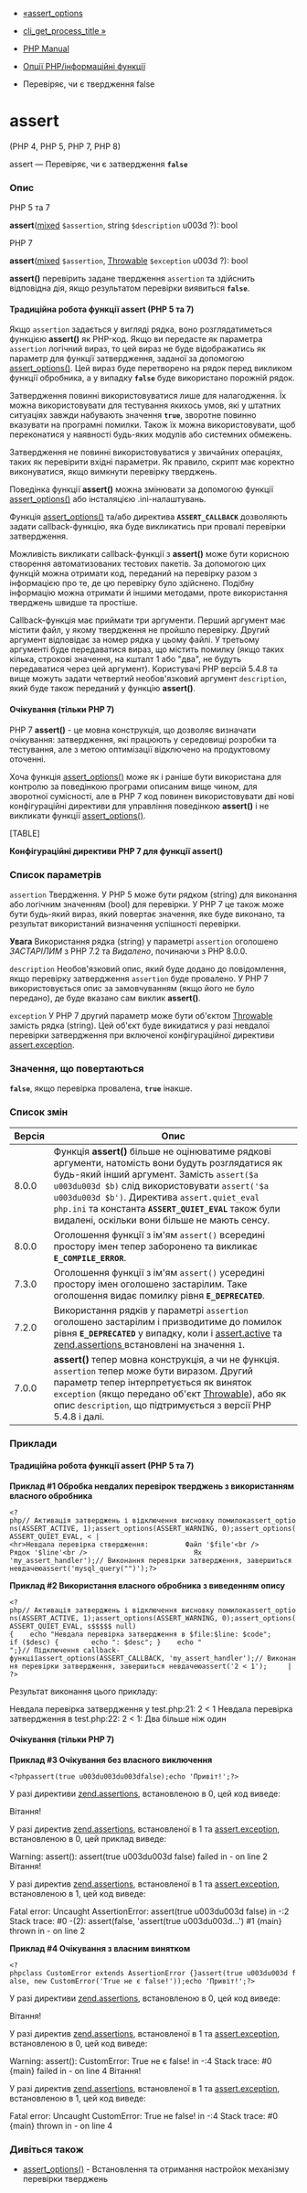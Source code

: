 - [«assert_options](function.assert-options.md)
- [cli_get_process_title »](function.cli-get-process-title.md)

- [PHP Manual](index.md)
- [Опції PHP/інформаційні функції](ref.info.md)
- Перевіряє, чи є твердження false

# assert

(PHP 4, PHP 5, PHP 7, PHP 8)

assert — Перевіряє, чи є затвердження **`false`**

### Опис

PHP 5 та 7

**assert**([mixed](language.types.declarations.md#language.types.declarations.mixed)
`$assertion`, string `$description` u003d ?): bool

PHP 7

**assert**([mixed](language.types.declarations.md#language.types.declarations.mixed)
`$assertion`, [Throwable](class.throwable.md) `$exception` u003d ?): bool

**assert()** перевірить задане твердження `assertion` та здійснить
відповідна дія, якщо результатом перевірки виявиться
**`false`**.

#### Традиційна робота функції assert (PHP 5 та 7)

Якщо `assertion` задається у вигляді рядка, воно розглядатиметься
функцією **assert()** як PHP-код. Якщо ви передасте як
параметра `assertion` логічний вираз, то цей вираз не буде
відображатись як параметр для функції затвердження, заданої за допомогою
[assert_options()](function.assert-options.md). Цей вираз буде
перетворено на рядок перед викликом функції обробника, а у випадку
**`false`** буде використано порожній рядок.

Затвердження повинні використовуватися лише для налагодження. Їх можна
використовувати для тестування якихось умов, які у штатних
ситуаціях завжди набувають значення **`true`**, зворотне повинно
вказувати на програмні помилки. Також їх можна використовувати, щоб
переконатися у наявності будь-яких модулів або системних обмежень.

Затвердження не повинні використовуватися у звичайних операціях, таких як
перевірити вхідні параметри. Як правило, скрипт має коректно
виконуватися, якщо вимкнути перевірку тверджень.

Поведінка функції **assert()** можна змінювати за допомогою функції
[assert_options()](function.assert-options.md) або інсталяцією
.ini-налаштувань.

Функція [assert_options()](function.assert-options.md) та/або директива
**`ASSERT_CALLBACK`** дозволяють задати callback-функцію, яка буде
викликатись при провалі перевірки затвердження.

Можливість викликати callback-функції з **assert()** може бути корисною
створення автоматизованих тестових пакетів. За допомогою цих
функцій можна отримати код, переданий на перевірку разом з інформацією
про те, де цю перевірку було здійснено. Подібну інформацію можна
отримати й іншими методами, проте використання тверджень швидше та
простіше.

Callback-функція має приймати три аргументи. Перший аргумент має
містити файл, у якому твердження не пройшло перевірку. Другий
аргумент відповідає за номер рядка у цьому файлі. У третьому аргументі
буде передаватися вираз, що містить помилку (якщо таких кілька,
строкові значення, на кшталт 1 або "два", не будуть передаватися через цей
аргумент). Користувачі PHP версій 5.4.8 та вище можуть задати четвертий
необов'язковий аргумент `description`, який буде також переданий у
функцію **assert()**.

#### Очікування (тільки PHP 7)

PHP 7 **assert()** - це мовна конструкція, що дозволяє визначати
очікування: затвердження, які працюють у середовищі розробки та
тестування, але з метою оптимізації відключено на продуктовому оточенні.

Хоча функція [assert_options()](function.assert-options.md)
може як і раніше бути використана для контролю за поведінкою
програми описаним вище чином, для зворотної сумісності, але в PHP 7
код повинен використовувати дві нові конфігураційні директиви для
управління поведінкою **assert()** і не викликати функції
[assert_options()](function.assert-options.md).

[TABLE]

**Конфігураційні директиви PHP 7 для функції **assert()****

### Список параметрів

`assertion`
Твердження. У PHP 5 може бути рядком (string) для виконання або
логічним значенням (bool) для перевірки. У PHP 7 це також може бути
будь-який вираз, який повертає значення, яке буде виконано, та
результат використаний визначення успішності перевірки.

**Увага**
Використання рядка (string) у параметрі `assertion` оголошено
*ЗАСТАРІЛИМ* з PHP 7.2 та *Видалено*, починаючи з PHP 8.0.0.

`description`
Необов'язковий опис, який буде додано до повідомлення, якщо
перевірку затвердження `assertion` буде провалено. У PHP 7 використовується
опис за замовчуванням (якщо його не було передано), де буде вказано сам
виклик **assert()**.

`exception`
У PHP 7 другий параметр може бути об'єктом
[Throwable](class.throwable.md) замість рядка (string). Цей об'єкт
буде викидатися у разі невдалої перевірки затвердження при
включеної конфігураційної директиви
[assert.exception](info.configuration.md#ini.assert.exception).

### Значення, що повертаються

**`false`**, якщо перевірка провалена, **`true`** інакше.

### Список змін

| Версія | Опис                                                                                                                                                                                                                                                                                                                                                       |
| ------ | ---------------------------------------------------------------------------------------------------------------------------------------------------------------------------------------------------------------------------------------------------------------------------------------------------------------------------------------------------------- |
| 8.0.0  | Функція **assert()** більше не оцінюватиме рядкові аргументи, натомість вони будуть розглядатися як будь-який інший аргумент. Замість `assert($a u003du003d $b)` слід використовувати `assert('$a u003du003d $b')`. Директива `assert.quiet_eval` `php.ini` та константа **`ASSERT_QUIET_EVAL`** також були видалені, оскільки вони більше не мають сенсу. |
| 8.0.0  | Оголошення функції з ім'ям `assert()` всередині простору імен тепер заборонено та викликає **`E_COMPILE_ERROR`**.                                                                                                                                                                                                                                          |
| 7.3.0  | Оголошення функції з ім'ям `assert()` усередині простору імен оголошено застарілим. Таке оголошення видає помилку рівня **`E_DEPRECATED`**.                                                                                                                                                                                                                |
| 7.2.0  | Використання рядків у параметрі `assertion` оголошено застарілим і призводитиме до помилок рівня **`E_DEPRECATED`** у випадку, коли і [assert.active](info.configuration.md#ini.assert.active) та [zend.assertions ](ini.core.md#ini.zend.assertions) встановлені на значення `1`.                                                                         |
| 7.0.0  | **assert()** тепер мовна конструкція, а чи не функція. `assertion` тепер може бути виразом. Другий параметр тепер інтерпретується як виняток `exception` (якщо передано об'єкт [Throwable](class.throwable.md)), або як опис `description`, що підтримується з версії PHP 5.4.8 і далі.                                                                    |

### Приклади

#### Традиційна робота функції assert (PHP 5 та 7)

**Приклад #1 Обробка невдалих перевірок тверджень з використанням
власного обробника**

`<?php// Активація затверджень і відключення висновку помилокassert_options(ASSERT_ACTIVE, 1);assert_options(ASSERT_WARNING, 0);assert_options(ASSERT_QUIET_EVAL, < | <hr>Невдала перевірка ствердження:         Файл '$file'<br />         Рядок '$line'<br />                          Ях 'my_assert_handler');// Виконання перевірки затвердження, завершиться невдачеюassert('mysql_query("")');?> `

**Приклад #2 Використання власного обробника з виведенням опису**

`<?php// Активація затверджень і відключення висновку помилокassert_options(ASSERT_ACTIVE, 1);assert_options(ASSERT_WARNING, 0);assert_options(ASSERT_QUIET_EVAL, s$$$$$ null){    echo "Невдала перевірка затвердження в $file:$line: $code"; if ($desc) {        echo ": $desc"; }    echo "
";}// Підключення callback-функціїassert_options(ASSERT_CALLBACK, 'my_assert_handler');// Виконання перевірки затвердження, завершиться невдачеюassert('2 < 1');     | ?> `

Результат виконання цього прикладу:

Невдала перевірка затвердження у test.php:21: 2 < 1
Невдала перевірка затвердження в test.php:22: 2 < 1: Два більше ніж один

#### Очікування (тільки PHP 7)

**Приклад #3 Очікування без власного виключення**

` <?phpassert(true u003du003du003dfalse);echo 'Привіт!';?> `

У разі директиви [zend.assertions](ini.core.md#ini.zend.assertions),
встановленою в 0, цей код виведе:

Вітання!

У разі директив [zend.assertions](ini.core.md#ini.zend.assertions),
встановленої в 1 та
[assert.exception](info.configuration.md#ini.assert.exception),
встановленою в 0, цей приклад виведе:

Warning: assert(): assert(true u003du003d false) failed in - on line 2
Вітання!

У разі директив [zend.assertions](ini.core.md#ini.zend.assertions),
встановленої в 1 та
[assert.exception](info.configuration.md#ini.assert.exception),
встановленою в 1, цей код виведе:

Fatal error: Uncaught AssertionError: assert(true u003du003d false) in -:2
Stack trace:
#0 -(2): assert(false, 'assert(true u003du003d...')
#1 {main}
thrown in - on line 2

**Приклад #4 Очікування з власним винятком**

`<?phpclass CustomError extends AssertionError {}assert(true u003du003d false, new CustomError('True не є false!'));echo 'Привіт!';?> `

У разі директиви [zend.assertions](ini.core.md#ini.zend.assertions),
встановленою в 0, цей код виведе:

Вітання!

У разі директив [zend.assertions](ini.core.md#ini.zend.assertions),
встановленої в 1 та
[assert.exception](info.configuration.md#ini.assert.exception),
встановленою в 0, цей код виведе:

Warning: assert(): CustomError: True не є false! in -:4
Stack trace:
#0 {main} failed in - on line 4
Вітання!

У разі директив [zend.assertions](ini.core.md#ini.zend.assertions),
встановленої в 1 та
[assert.exception](info.configuration.md#ini.assert.exception),
встановленою в 1, цей код виведе:

Fatal error: Uncaught CustomError: True не false! in -:4
Stack trace:
#0 {main}
thrown in - on line 4

### Дивіться також

- [assert_options()](function.assert-options.md) - Встановлення та
отримання настройок механізму перевірки тверджень
